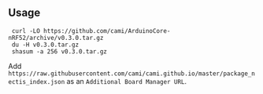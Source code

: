 ## Usage

```
 curl -LO https://github.com/cami/ArduinoCore-nRF52/archive/v0.3.0.tar.gz
 du -H v0.3.0.tar.gz 
 shasum -a 256 v0.3.0.tar.gz 
```

Add `https://raw.githubusercontent.com/cami/cami.github.io/master/package_nectis_index.json` as an `Additional Board Manager URL`.